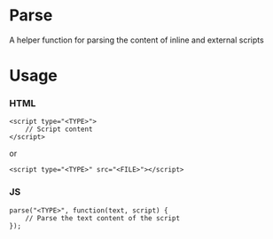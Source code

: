 # Parse
A helper function for parsing the content of inline and external scripts

# Usage
### HTML
```
<script type="<TYPE>">
    // Script content
</script>
```
or
```
<script type="<TYPE>" src="<FILE>"></script>
```

### JS
```
parse("<TYPE>", function(text, script) {
    // Parse the text content of the script
});
````